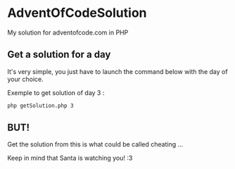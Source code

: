 AdventOfCodeSolution
=====================

My solution for adventofcode.com in PHP

Get a solution for a day
------------------------

It's very simple, you just have to launch the command below with the day of your choice.

Exemple to get solution of day 3 :

```bash
php getSolution.php 3
```

BUT!
-----

Get the solution from this is what could be called cheating ...

Keep in mind that Santa is watching you! :3
